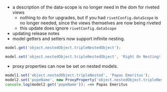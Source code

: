 * a description of the data-scope is no longer need in the dom for riveted views
    * nothing to do for upgrades, but if you had `rivetConfig.dataScope` is no longer needed, since the views themselves are now being riveted
    * this update does ignore `rivetConfig.dataScope`
* updating release notes
* model getters and setters now support infinite nesting.

```javascript
model.get('object.nestedObject.tripleNestedObject');

model.set('object.nestedObject.tripleNestedObject', 'Right On Nesting!');
```

* proxy properties can now be set on nested models.

```javascript
model1.set('object.nestedObject.tripleNested', 'Papas Emeritus');
model2.set('popeName', new ProxyProperty('object.nestedObject.tripleNested', model1));
console.log(model2.get('popeName')); ==> Papas Emeritus
```
